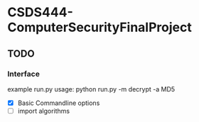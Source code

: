 # CSDS444-ComputerSecurityFinalProject

## TODO
### Interface
example run.py usage: python run.py -m decrypt -a MD5
- [x] Basic Commandline options
- [ ] import algorithms 
